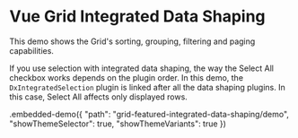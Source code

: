 # Vue Grid Integrated Data Shaping

This demo shows the Grid's sorting, grouping, filtering and paging capabilities. 

If you use selection with integrated data shaping, the way the Select All checkbox works depends on the plugin order. In this demo, the `DxIntegratedSelection` plugin is linked after all the data shaping plugins. In this case, Select All affects only displayed rows.

.embedded-demo({ "path": "grid-featured-integrated-data-shaping/demo", "showThemeSelector": true, "showThemeVariants": true })
